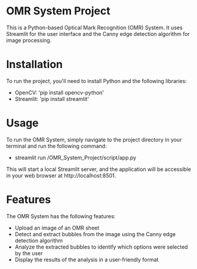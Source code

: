 # OMR System Project

This is a Python-based Optical Mark Recognition (OMR) System. It uses Streamlit for the user interface and the Canny edge detection algorithm for image processing.

# Installation
To run the project, you'll need to install Python and the following libraries:
- OpenCV: 'pip install opencv-python'
- Streamlit: 'pip install streamlit'

# Usage
To run the OMR System, simply navigate to the project directory in your terminal and run the following command:
- streamlit run /OMR_System_Project/script/app.py

This will start a local Streamlit server, and the application will be accessible in your web browser at http://localhost:8501.

# Features
The OMR System has the following features:
- Upload an image of an OMR sheet
- Detect and extract bubbles from the image using the Canny edge detection algorithm
- Analyze the extracted bubbles to identify which options were selected by the user
- Display the results of the analysis in a user-friendly format
